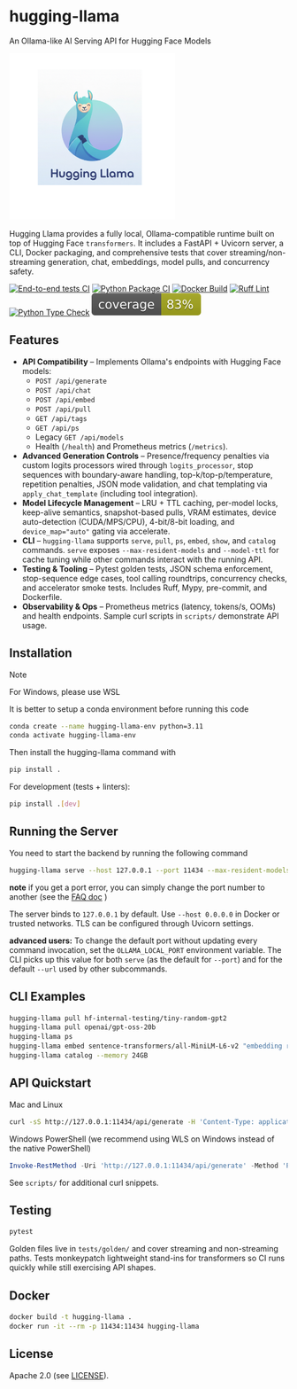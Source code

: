 # hugging-llama

An Ollama-like AI Serving API for Hugging Face Models

<img src="images/logo.png" alt="hugging llama logo" height="300">

Hugging Llama provides a fully local, Ollama-compatible runtime built on top of Hugging Face `transformers`. It includes a FastAPI + Uvicorn server, a CLI, Docker packaging, and comprehensive tests that cover streaming/non-streaming generation, chat, embeddings, model pulls, and concurrency safety.

[![End-to-end tests CI](https://github.com/faridani/hugging-llama/actions/workflows/ci.yml/badge.svg)](https://github.com/faridani/hugging-llama/actions/workflows/ci.yml)
 [![Python Package CI](https://github.com/faridani/hugging-llama/actions/workflows/python-tests.yml/badge.svg?branch=main)](https://github.com/faridani/hugging-llama/actions/workflows/python-tests.yml)
[![Docker Build](https://github.com/faridani/hugging-llama/actions/workflows/docker-build.yml/badge.svg)](https://github.com/faridani/hugging-llama/actions/workflows/docker-build.yml) [![Ruff Lint](https://github.com/faridani/hugging-llama/actions/workflows/python-lint.yml/badge.svg?branch=main)](https://github.com/faridani/hugging-llama/actions/workflows/python-lint.yml)
[![Python Type Check](https://github.com/faridani/hugging-llama/actions/workflows/python-typecheck.yml/badge.svg?branch=main)](https://github.com/faridani/hugging-llama/actions/workflows/python-typecheck.yml) [![Coverage](documentation/badges/coverage.svg)](documentation/badges/coverage.svg)

## Features

- **API Compatibility** – Implements Ollama's endpoints with Hugging Face models:
  - `POST /api/generate`
  - `POST /api/chat`
  - `POST /api/embed`
  - `POST /api/pull`
  - `GET /api/tags`
  - `GET /api/ps`
  - Legacy `GET /api/models`
  - Health (`/health`) and Prometheus metrics (`/metrics`).
- **Advanced Generation Controls** – Presence/frequency penalties via custom logits processors wired through `logits_processor`, stop sequences with boundary-aware handling, top-k/top-p/temperature, repetition penalties, JSON mode validation, and chat templating via `apply_chat_template` (including tool integration).
- **Model Lifecycle Management** – LRU + TTL caching, per-model locks, keep-alive semantics, snapshot-based pulls, VRAM estimates, device auto-detection (CUDA/MPS/CPU), 4-bit/8-bit loading, and `device_map="auto"` gating via accelerate.
- **CLI** – `hugging-llama` supports `serve`, `pull`, `ps`, `embed`, `show`, and `catalog` commands. `serve` exposes `--max-resident-models` and `--model-ttl` for cache tuning while other commands interact with the running API.
- **Testing & Tooling** – Pytest golden tests, JSON schema enforcement, stop-sequence edge cases, tool calling roundtrips, concurrency checks, and accelerator smoke tests. Includes Ruff, Mypy, pre-commit, and Dockerfile.
- **Observability & Ops** – Prometheus metrics (latency, tokens/s, OOMs) and health endpoints. Sample curl scripts in `scripts/` demonstrate API usage.

## Installation

> [!NOTE]  
> 
> For Windows, please use WSL
> 



It is better to setup a conda environment before running this code 

```bash
conda create --name hugging-llama-env python=3.11
conda activate hugging-llama-env

```

Then install the hugging-llama command with 
```bash
pip install .
```

For development (tests + linters):

```bash
pip install .[dev]
```

## Running the Server

You need to start the backend by running the following command

```bash
hugging-llama serve --host 127.0.0.1 --port 11434 --max-resident-models 2 --model-ttl 600
```

**note** if you get a port error, you can simply change the port number to another (see the [FAQ doc](/documentation/faq.md)  )

The server binds to `127.0.0.1` by default. Use `--host 0.0.0.0` in Docker or trusted networks. TLS can be configured through Uvicorn settings.

**advanced users:** To change the default port without updating every command invocation, set the `OLLAMA_LOCAL_PORT`
environment variable. The CLI picks up this value for both `serve` (as the default for
`--port`) and for the default `--url` used by other subcommands.

## CLI Examples

```bash
hugging-llama pull hf-internal-testing/tiny-random-gpt2
hugging-llama pull openai/gpt-oss-20b
hugging-llama ps
hugging-llama embed sentence-transformers/all-MiniLM-L6-v2 "embedding request"
hugging-llama catalog --memory 24GB
```


## API Quickstart

Mac and Linux 

```bash
curl -sS http://127.0.0.1:11434/api/generate -H 'Content-Type: application/json' -d '{"model":"hf-internal-testing/tiny-random-gpt2","prompt":"Hello","stream":false}'
```


Windows PowerShell (we recommend using WLS on Windows instead of the native PowerShell)
```powershell
Invoke-RestMethod -Uri 'http://127.0.0.1:11434/api/generate' -Method 'POST' -Headers @{'Content-Type'='application/json'} -Body '{"model":"hf-internal-testing/tiny-random-gpt2","prompt":"Hello","stream":false}'
```


See `scripts/` for additional curl snippets.

## Testing

```bash
pytest
```

Golden files live in `tests/golden/` and cover streaming and non-streaming paths. Tests monkeypatch lightweight stand-ins for transformers so CI runs quickly while still exercising API shapes.

## Docker

```bash
docker build -t hugging-llama .
docker run -it --rm -p 11434:11434 hugging-llama
```

## License

Apache 2.0 (see [LICENSE](LICENSE)).
